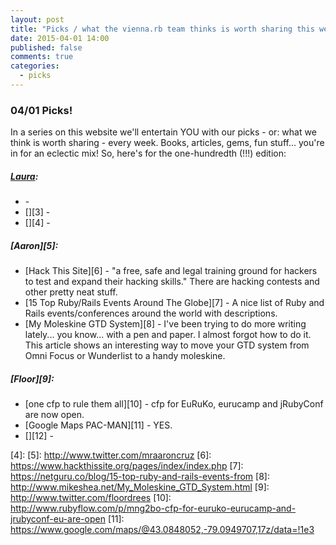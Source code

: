 ```yaml
---
layout: post
title: "Picks / what the vienna.rb team thinks is worth sharing this week"
date: 2015-04-01 14:00
published: false
comments: true
categories:
  - picks
---
```


### 04/01 Picks!

In a series on this website we'll entertain YOU with our picks - or: what we think is worth sharing - every week.
Books, articles, gems, fun stuff... you're in for an eclectic mix! So, here's for the one-hundredth (!!!) edition:

##### [Laura][1]:
- [][2] -
- [][3] -
- [][4] -

##### [Aaron][5]:
- [Hack This Site][6] - "a free, safe and legal training ground for hackers to test and expand their hacking skills." There are hacking contests and other pretty neat stuff.
- [15 Top Ruby/Rails Events Around The Globe][7] - A nice list of Ruby and Rails events/conferences around the world with descriptions.
- [My Moleskine GTD System][8] - I've been trying to do more writing lately... you know... with a pen and paper. I almost forgot how to do it. This article shows an interesting way to move your GTD system from Omni Focus or Wunderlist to a handy moleskine.


##### [Floor][9]:
- [one cfp to rule them all][10] - cfp for EuRuKo, eurucamp and jRubyConf are now open.
- [Google Maps PAC-MAN][11] - YES.
- [][12] -


[1]: http://www.twitter.com/alicetragedy
[2]:
[3]:
[4]:
[5]: http://www.twitter.com/mraaroncruz
[6]: https://www.hackthissite.org/pages/index/index.php
[7]: https://netguru.co/blog/15-top-ruby-and-rails-events-from
[8]: http://www.mikeshea.net/My_Moleskine_GTD_System.html
[9]: http://www.twitter.com/floordrees
[10]: http://www.rubyflow.com/p/mng2bo-cfp-for-euruko-eurucamp-and-jrubyconf-eu-are-open
[11]: https://www.google.com/maps/@43.0848052,-79.0949707,17z/data=!1e3
